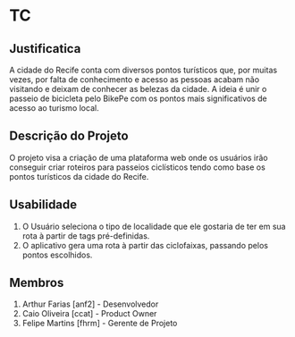 # TC

## Justificatica
  
  A cidade do Recife conta com diversos pontos turísticos que, por muitas vezes, por falta de conhecimento e acesso as pessoas acabam não visitando e deixam de conhecer as belezas da cidade. A ideia é unir o passeio de bicicleta pelo BikePe com os pontos mais significativos de acesso ao turismo local. 
   
## Descrição do Projeto

  O projeto visa a criação de uma plataforma web onde os usuários irão conseguir criar roteiros para passeios ciclísticos tendo como base os pontos turísticos da cidade do Recife. 
  
## Usabilidade

  1. O Usuário seleciona o tipo de localidade que ele gostaria de ter em sua rota à partir de tags pré-definidas.
  2. O aplicativo gera uma rota à partir das ciclofaixas, passando pelos pontos escolhidos.

## Membros

  1. Arthur Farias [anf2] - Desenvolvedor
  2. Caio Oliveira [ccat] - Product Owner
  3. Felipe Martins [fhrm] - Gerente de Projeto
